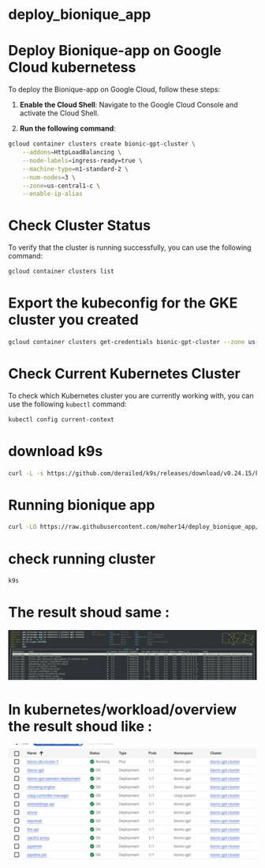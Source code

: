 # deploy_bionique_app
# Deploy Bionique-app on Google Cloud kubernetess

To deploy the Bionique-app on Google Cloud, follow these steps:

1. **Enable the Cloud Shell**: Navigate to the Google Cloud Console and activate the Cloud Shell.

2. **Run the following command**:
   
```bash
gcloud container clusters create bionic-gpt-cluster \
    --addons=HttpLoadBalancing \
    --node-labels=ingress-ready=true \
    --machine-type=n1-standard-2 \
    --num-nodes=3 \
    --zone=us-central1-c \
    --enable-ip-alias

```
# Check Cluster Status

To verify that the cluster is running successfully, you can use the following command:

```bash
gcloud container clusters list
```



# Export the kubeconfig for the GKE cluster you created
```bash
gcloud container clusters get-credentials bionic-gpt-cluster --zone us-central1-c
```

# Check Current Kubernetes Cluster

To check which Kubernetes cluster you are currently working with, you can use the following `kubectl` command:

```bash
kubectl config current-context
```
# download k9s 
```bash
curl -L -s https://github.com/derailed/k9s/releases/download/v0.24.15/k9s_Linux_x86_64.tar.gz | tar xvz -C /tmp && sudo mv /tmp/k9s /usr/bin && rm -rf k9s_Linux_x86_64.tar.gz

```
# Running bionique app
```bash
curl -LO https://raw.githubusercontent.com/moher14/deploy_bionique_app/main/install.sh && chmod +x ./install.sh && ./install.sh

```


# check running cluster
```bash
k9s
```
# The result shoud same :

![Example Image](https://github.com/moher14/deploy_bionique_app/blob/main/image.png)

# In kubernetes/workload/overview the result shoud like :

![Example Image](https://github.com/moher14/deploy_bionique_app/blob/main/image1.png)

